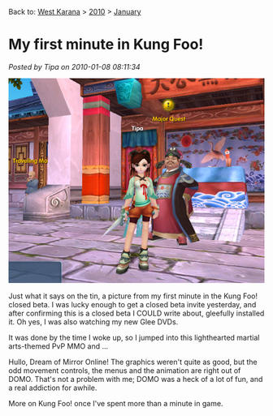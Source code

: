 Back to: [West Karana](/posts/westkarana.md) > [2010](/posts/2010/westkarana.md) > [January](./westkarana.md)
# My first minute in Kung Foo!

*Posted by Tipa on 2010-01-08 08:11:34*

![](../../../uploads/2010/01/ElementClient-2010-01-08-08-02-40-22.jpg "Major Quest in Kung Foo!")

Just what it says on the tin, a picture from my first minute in the Kung Foo! closed beta. I was lucky enough to get a closed beta invite yesterday, and after confirming this is a closed beta I COULD write about, gleefully installed it. Oh yes, I was also watching my new Glee DVDs.

It was done by the time I woke up, so I jumped into this lighthearted martial arts-themed PvP MMO and ...

Hullo, Dream of Mirror Online! The graphics weren't quite as good, but the odd movement controls, the menus and the animation are right out of DOMO. That's not a problem with me; DOMO was a heck of a lot of fun, and a real addiction for awhile.

More on Kung Foo! once I've spent more than a minute in game.


